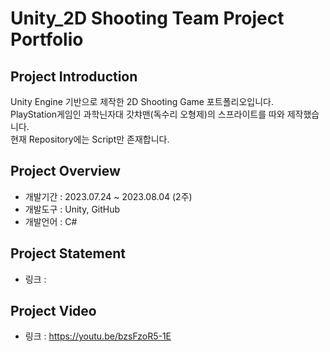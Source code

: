 # Unity_2D Shooting Team Project Portfolio
## Project Introduction
Unity Engine 기반으로 제작한 2D Shooting Game 포트폴리오입니다.
<br/>PlayStation게임인 과학닌자대 갓챠맨(독수리 오형제)의 스프라이트를 따와 제작했습니다.
<br/>현재 Repository에는 Script만 존재합니다.

## Project Overview
- 개발기간 : 2023.07.24 ~ 2023.08.04 (2주)
- 개발도구 : Unity, GitHub
- 개발언어 : C#

## Project Statement
- 링크 : 

## Project Video
- 링크 : https://youtu.be/bzsFzoR5-1E
